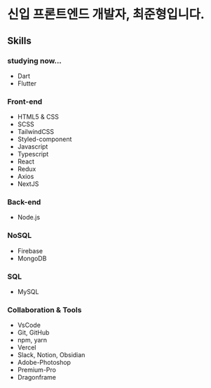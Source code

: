 # 신입 프론트엔드 개발자, 최준형입니다.

## Skills

### studying now...
- Dart
- Flutter

### Front-end
- HTML5 & CSS
- SCSS
- TailwindCSS
- Styled-component
- Javascript
- Typescript
- React
- Redux
- Axios
- NextJS

### Back-end
- Node.js

### NoSQL
- Firebase
- MongoDB

### SQL
- MySQL

### Collaboration & Tools
- VsCode
- Git, GitHub
- npm, yarn
- Vercel
- Slack, Notion, Obsidian
- Adobe-Photoshop
- Premium-Pro
- Dragonframe
